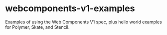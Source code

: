 # webcomponents-v1-examples
Examples of using the Web Components V1 spec,  plus hello world examples for Polymer, Skate, and Stencil.

